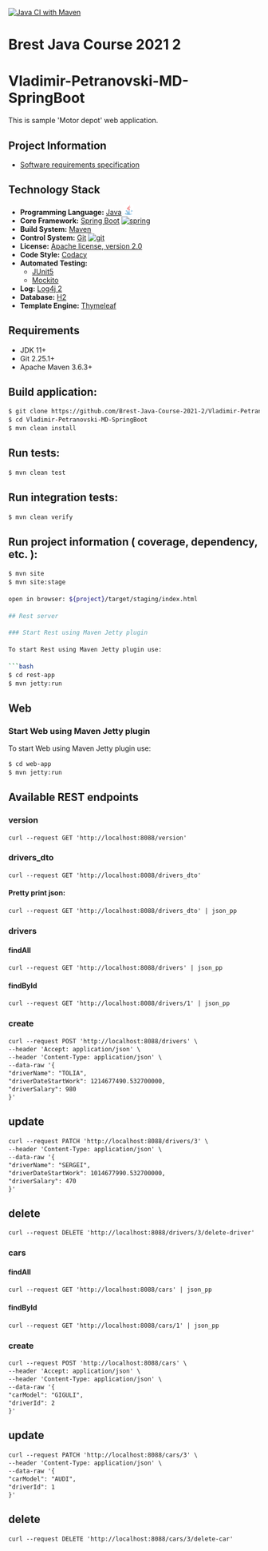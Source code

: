 [![Java CI with Maven](https://github.com/Brest-Java-Course-2021-2/Vladimir-Petranovski-MD-SpringBoot/actions/workflows/maven.yml/badge.svg)](https://github.com/Brest-Java-Course-2021-2/Vladimir-Petranovski-multimodule/actions/workflows/maven.yml)

# Brest Java Course 2021 2

# Vladimir-Petranovski-MD-SpringBoot

This is sample 'Motor depot' web application.

## Project Information

- [Software requirements specification](documents/src/motor_depot.md)

## Technology Stack

- **Programming Language:** [Java](https://www.java.com) <a href="https://www.java.com" target="_blank"> <img src="https://raw.githubusercontent.com/devicons/devicon/master/icons/java/java-original.svg" alt="java" width="20" height="20"/> </a>
- **Core Framework:** [Spring Boot](https://spring.io/projects/spring-boot) <a href="https://spring.io/projects/spring-boot" target="_blank" rel="noreferrer"> <img src="https://www.vectorlogo.zone/logos/springio/springio-icon.svg" alt="spring" width="18" height="18"/> </a>
- **Build System:** [Maven](https://maven.apache.org/)
- **Control System:** [Git](https://git-scm.com/) <a href="https://git-scm.com/" target="_blank" rel="noreferrer"> <img src="https://www.vectorlogo.zone/logos/git-scm/git-scm-icon.svg" alt="git" width="18" height="18"/> </a>
- **License:** [Apache license, version 2.0](http://www.apache.org/licenses/LICENSE-2.0)
- **Code Style:** [Codacy](https://www.codacy.com/)
- **Automated Testing:**
    - [JUnit5](https://junit.org/junit5/)
    - [Mockito](http://site.mockito.org/)
- **Log:** [Log4j 2](https://logging.apache.org/log4j/2.x/)
- **Database:** [H2](http://www.h2database.com/html/main.html)
- **Template Engine:** [Thymeleaf](https://www.thymeleaf.org/)

## Requirements

* JDK 11+
* Git 2.25.1+
* Apache Maven 3.6.3+

## Build application:
```bash
$ git clone https://github.com/Brest-Java-Course-2021-2/Vladimir-Petranovski-MD-SpringBoot
$ cd Vladimir-Petranovski-MD-SpringBoot
$ mvn clean install
```

## Run tests:
```bash
$ mvn clean test
```

## Run integration tests:
```bash
$ mvn clean verify
```

## Run project information ( coverage, dependency, etc. ):
```bash
$ mvn site
$ mvn site:stage

open in browser: ${project}/target/staging/index.html

## Rest server

### Start Rest using Maven Jetty plugin

To start Rest using Maven Jetty plugin use:

```bash
$ cd rest-app
$ mvn jetty:run
```

## Web

### Start Web using Maven Jetty plugin

To start Web using Maven Jetty plugin use:

```bash
$ cd web-app
$ mvn jetty:run
```

## Available REST endpoints

### version

```
curl --request GET 'http://localhost:8088/version'
```

### drivers_dto

```
curl --request GET 'http://localhost:8088/drivers_dto'
```

#### Pretty print json:

```
curl --request GET 'http://localhost:8088/drivers_dto' | json_pp
```

### drivers

#### findAll

```
curl --request GET 'http://localhost:8088/drivers' | json_pp
```

#### findById

```
curl --request GET 'http://localhost:8088/drivers/1' | json_pp
```

### create

```
curl --request POST 'http://localhost:8088/drivers' \
--header 'Accept: application/json' \
--header 'Content-Type: application/json' \
--data-raw '{
"driverName": "TOLIA",
"driverDateStartWork": 1214677490.532700000,
"driverSalary": 980
}'
```

## update

```
curl --request PATCH 'http://localhost:8088/drivers/3' \
--header 'Content-Type: application/json' \
--data-raw '{
"driverName": "SERGEI",
"driverDateStartWork": 1014677990.532700000,
"driverSalary": 470
}'
```

## delete

```
curl --request DELETE 'http://localhost:8088/drivers/3/delete-driver'
```

### cars

#### findAll

```
curl --request GET 'http://localhost:8088/cars' | json_pp
```

#### findById

```
curl --request GET 'http://localhost:8088/cars/1' | json_pp
```

### create

```
curl --request POST 'http://localhost:8088/cars' \
--header 'Accept: application/json' \
--header 'Content-Type: application/json' \
--data-raw '{
"carModel": "GIGULI",
"driverId": 2
}'
```

## update

```
curl --request PATCH 'http://localhost:8088/cars/3' \
--header 'Content-Type: application/json' \
--data-raw '{
"carModel": "AUDI",
"driverId": 1
}'
```

## delete

```
curl --request DELETE 'http://localhost:8088/cars/3/delete-car'
```
